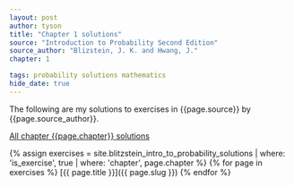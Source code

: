 ```yaml
---
layout: post
author: tyson
title: "Chapter 1 solutions"
source: "Introduction to Probability Second Edition"
source_author: "Blizstein, J. K. and Hwang, J."
chapter: 1

tags: probability solutions mathematics
hide_date: true
---
```


The following are my solutions to exercises in {{page.source}} by
{{page.source_author}}.

[All chapter {{page.chapter}} solutions](all)

{% assign
    exercises = site.blitzstein_intro_to_probability_solutions
    | where: 'is_exercise', true
    | where: 'chapter', page.chapter
%}
{% for page in exercises %}
[{{ page.title }}]({{ page.slug }})
{% endfor %}
